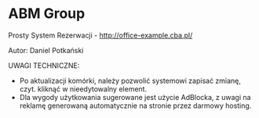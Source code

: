 # ABM Group

Prosty System Rezerwacji - http://office-example.cba.pl/

Autor: Daniel Potkański

UWAGI TECHNICZNE:
- Po aktualizacji komórki, należy pozwolić systemowi zapisać zmianę, czyt. kliknąć w nieedytowalny element.
- Dla wygody użytkowania sugerowane jest użycie AdBlocka, z uwagi na reklamę generowaną automatycznie na stronie przez darmowy hosting.
